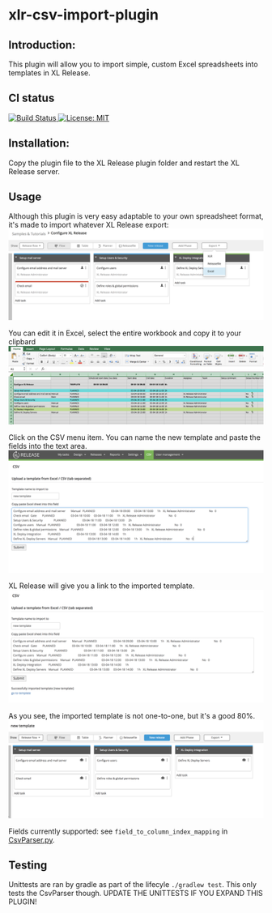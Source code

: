 # xlr-csv-import-plugin

## Introduction: ##
This plugin will allow you to import simple, custom Excel spreadsheets into templates in XL Release.

## CI status ##

[![Build Status][xlr-csv-import-plugin-travis-image] ][xlr-csv-import-plugin-travis-url]
[![License: MIT][xlr-csv-import-plugin-license-image] ][xlr-csv-import-plugin-license-url]

[xlr-csv-import-plugin-travis-image]: https://travis-ci.org/xebialabs-community/xlr-csv-import-plugin.svg?branch=master
[xlr-csv-import-plugin-travis-url]: https://travis-ci.org/xebialabs-community/xlr-csv-import-plugin
[xlr-csv-import-plugin-license-image]: https://img.shields.io/badge/License-MIT-yellow.svg
[xlr-csv-import-plugin-license-url]: https://opensource.org/licenses/MIT


## Installation: ##

Copy the plugin file to the XL Release plugin folder and restart the XL Release server. 

## Usage ##

Although this plugin is very easy adaptable to your own spreadsheet format, it's made to import whatever XL Release export:
![export-template](docs/export-template.png)

You can edit it in Excel, select the entire workbook and copy it to your clipbard
![copy-from-excel](docs/copy-from-excel.png)

Click on the CSV menu item. You can name the new template and paste the fields into the text area.
![csv-import](docs/csv-import.png)

XL Release will give you a link to the imported template.
![csv-imported](docs/csv-imported.png)

As you see, the imported template is not one-to-one, but it's a good 80%.
![imported-template](docs/imported-template.png)

Fields currently supported: see ```field_to_column_index_mapping``` in [CsvParser.py](src/main/resources/csv_import/CsvParser.py).


## Testing ##

Unittests are ran by gradle as part of the lifecyle ```./gradlew test```. This only tests the CsvParser though. UPDATE THE UNITTESTS IF YOU EXPAND THIS PLUGIN!


